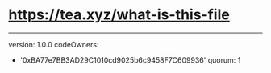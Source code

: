 # https://tea.xyz/what-is-this-file
---
version: 1.0.0
codeOwners:
  - '0xBA77e7BB3AD29C1010cd9025b6c9458F7C609936'
quorum: 1
